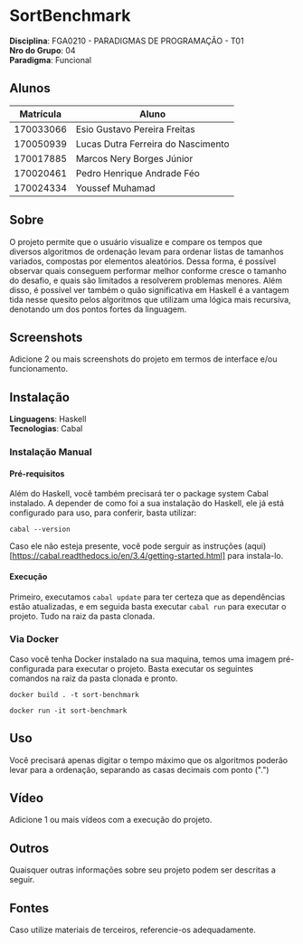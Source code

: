 # SortBenchmark

**Disciplina**: FGA0210 - PARADIGMAS DE PROGRAMAÇÃO - T01 <br>
**Nro do Grupo**: 04<br>
**Paradigma**: Funcional<br>

## Alunos
|Matrícula | Aluno |
| -- | -- |
| 170033066  |  Esio Gustavo Pereira Freitas |
| 170050939  |  Lucas Dutra Ferreira do Nascimento |
| 170017885  |  Marcos Nery Borges Júnior  |
| 170020461  |  Pedro Henrique Andrade Féo  |
| 170024334  |  Youssef Muhamad |

## Sobre 
O projeto permite que o usuário visualize e compare os tempos que diversos algoritmos de ordenação levam para ordenar listas de tamanhos variados, compostas por elementos aleatórios. Dessa forma, é possível observar quais conseguem performar melhor conforme cresce o tamanho do desafio, e quais são limitados a resolverem problemas menores. Além disso, é possível ver também o quão significativa em Haskell é a vantagem tida nesse quesito pelos algoritmos que utilizam uma lógica mais recursiva, denotando um dos pontos fortes da linguagem.

## Screenshots
Adicione 2 ou mais screenshots do projeto em termos de interface e/ou funcionamento.

## Instalação 
**Linguagens**: Haskell<br>
**Tecnologias**: Cabal<br>
### Instalação Manual
#### Pré-requisitos
Além do Haskell, você também precisará ter o package system Cabal instalado. A depender de como foi a sua instalação do Haskell, ele já está configurado para uso, para conferir, basta utilizar:
```
cabal --version
```
Caso ele não esteja presente, você pode serguir as instruções (aqui)[https://cabal.readthedocs.io/en/3.4/getting-started.html] para instala-lo.
#### Execução
Primeiro, executamos ```cabal update``` para ter certeza que as dependências estão atualizadas, e em seguida basta executar ```cabal run``` para executar o projeto. Tudo na raiz da pasta clonada.
### Via Docker
Caso você tenha Docker instalado na sua maquina, temos uma imagem pré-configurada para executar o projeto. Basta executar os seguintes comandos na raiz da pasta clonada e pronto.
```
docker build . -t sort-benchmark
```
```
docker run -it sort-benchmark
```
## Uso 
Você precisará apenas digitar o tempo máximo que os algoritmos poderão levar para a ordenação, separando as casas decimais com ponto (".")

## Vídeo
Adicione 1 ou mais vídeos com a execução do projeto.

## Outros 
Quaisquer outras informações sobre seu projeto podem ser descritas a seguir.

## Fontes
Caso utilize materiais de terceiros, referencie-os adequadamente.
